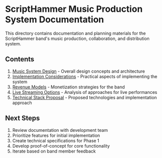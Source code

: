 # ScriptHammer Music Production System Documentation

This directory contains documentation and planning materials for the ScriptHammer band's music production, collaboration, and distribution system.

## Contents

1. [Music System Design](music_system_design.md) - Overall design concepts and architecture
2. [Implementation Considerations](implementation_considerations.md) - Practical aspects of implementing the system
3. [Revenue Models](revenue_models.md) - Monetization strategies for the band
4. [Live Streaming Options](live_streaming_options.md) - Analysis of approaches for live performances
5. [Technical Stack Proposal](tech_stack_proposal.md) - Proposed technologies and implementation approach

## Next Steps

1. Review documentation with development team
2. Prioritize features for initial implementation
3. Create technical specifications for Phase 1
4. Develop proof-of-concept for core functionality
5. Iterate based on band member feedback
